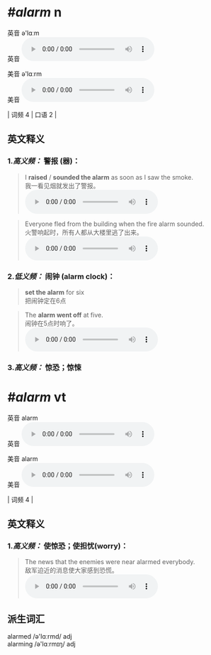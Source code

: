 # ***\#alarm*** n
英音 ə'lɑːm  
英音
<audio src="./media/alarm-B.aac" controls="controls"></audio>

美音 ə'lɑːrm  
美音
<audio src="./media/alarm.aac" controls="controls"></audio>



| 词频 4 | 口语 2 |  

英文释义
---
### 1.*高义频：* **警报 (器)：**  

 > I **raised** / **sounded the alarm** as soon as I saw the smoke.  
 > 我一看见烟就发出了警报。    
<audio src="./media/I raised the alarm as soon as_AAC.aac" controls="controls"></audio>

 > Everyone fled from the building when the fire alarm sounded.  
 > 火警响起时，所有人都从大楼里逃了出来。    
<audio src="./media/2-alarm.aac" controls="controls"></audio>

### 2.*低义频：* **闹钟 (alarm clock)：**  

 > **set the alarm** for six   
 > 把闹钟定在6点    

 > The **alarm went off** at five.   
 > 闹钟在5点时响了。    
<audio src="./media/3-alarm.aac" controls="controls"></audio>

### 3.*高义频：* **惊恐；惊悚**  


# ***\#alarm*** vt
英音 alarm  
英音
<audio src="./media/alarm-B.aac" controls="controls"></audio>

美音 alarm  
美音
<audio src="./media/alarm.aac" controls="controls"></audio>



| 词频 4 |  

英文释义
---
### 1.*高义频：* **使惊恐；使担忧(worry)：**  

 > The news that the enemies were near alarmed everybody.  
 > 敌军迫近的消息使大家感到恐慌。    
<audio src="./media/4-alarm.aac" controls="controls"></audio>


派生词汇
---
alarmed /ə'lɑːrmd/ adj   
alarming /ə'lɑːrmɪŋ/ adj   

